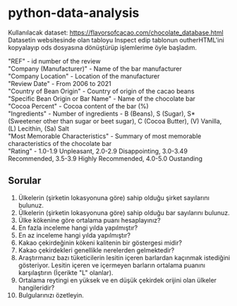 # python-data-analysis
Kullanılacak dataset: https://flavorsofcacao.com/chocolate_database.html <br>
 Datasetin websitesinde olan tabloyu Inspect edip tablonun outherHTML'ini kopyalayıp ods dosyasına dönüştürüp işlemlerime öyle başladım.

"REF" - id number of the review <br>
"Company (Manufacturer)" - Name of the bar manufacturer <br>
"Company Location" - Location of the manufacturer <br>
"Review Date" - From 2006 to 2021 <br>
"Country of Bean Origin" - Country of origin of the cacao beans<br> 
"Specific Bean Origin or Bar Name" - Name of the chocolate bar <br>
"Cocoa Percent" - Cocoa content of the bar (%) <br>
"Ingredients" -  Number of ingredients - B (Beans), S (Sugar), S* (Sweetener other than sugar or beet sugar), C (Cocoa Butter), (V) Vanilla, (L) Lecithin, (Sa) Salt <br>
"Most Memorable Characteristics" - Summary of most memorable characteristics of the chocolate bar <br>
"Rating" - 1.0-1.9 Unpleasant, 2.0-2.9 Disappointing, 3.0-3.49 Recommended, 3.5-3.9 Highly Recommended, 4.0-5.0 Oustanding 
 
 ## Sorular
1.	Ülkelerin (şirketin lokasyonuna göre) sahip olduğu şirket sayılarını bulunuz. 
2.	Ülkelerin (şirketin lokasyonuna göre) sahip olduğu bar sayılarını bulunuz. 
3.	Ülke kökenine göre ortalama puanı hesaplayınız? 
4.	En fazla inceleme hangi yılda yapılmıştır?  
5.	En az inceleme hangi yılda yapılmıştır?  
6.	Kakao çekirdeğinin kökeni kalitenin bir göstergesi midir? 
7.	Kakao çekirdekleri genellikle nerelerden gelmektedir? 
8.	Araştırmanız bazı tüketicilerin lesitin içeren barlardan kaçınmak istediğini gösteriyor. Lesitin içeren ve içermeyen barların ortalama puanını karşılaştırın (İçerikte "L" olanlar). 
9.	Ortalama reytingi en yüksek ve en düşük çekirdek orijini olan ülkeler hangileridir? 
10. Bulgularınızı özetleyin. 

